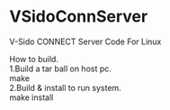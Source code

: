 # VSidoConnServer
V-Sido CONNECT Server Code For Linux
  
  
How to build.  
1.Build a tar ball on host pc.  
	make  
2.Build & install to run system.  
	make install  
